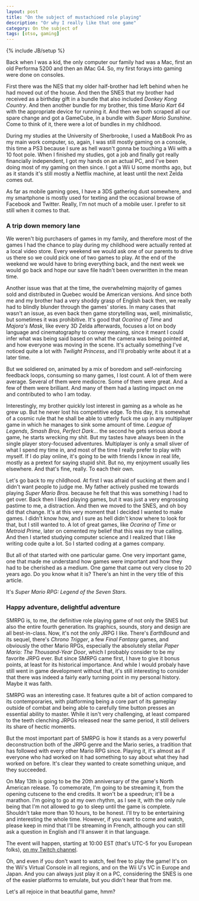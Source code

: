 ```yaml
---
layout: post
title: "On the subject of mustachioed role playing"
description: "Or why I really like that one game"
category: On the subject of
tags: [otso, gaming]
---
```

{% include JB/setup %}

Back when I was a kid, the only computer our family had was a Mac, first an old Performa 5200 and then an iMac G4. So, my first forays into gaming were done on consoles. 

First there was the NES that my older half-brother had left behind when he had moved out of the house. And then the SNES that my brother had received as a birthday gift in a bundle that also included _Donkey Kong Country_. And then another bundle for my brother, this time _Mario Kart 64_ with the appropriate device for running it. And then we both scraped all our spare change and got a GameCube, in a bundle with _Super Mario Sunshine_. Come to think of it, there were a lot of bundles in my childhood.

During my studies at the University of Sherbrooke, I used a MabBook Pro as my main work computer, so, again, I was still mostly gaming on a console, this time a PS3 because I sure as hell wasn't gonna be touching a Wii with a 10 foot pole. When I finished my studies, got a job and finally got really financially independent, I got my hands on an actual PC, and I've been doing most of my gaming on then since. I got a Wii U some months ago, but as it stands it's still mostly a Netflix machine, at least until the next Zelda comes out.

As far as mobile gaming goes, I have a 3DS gathering dust somewhere, and my smartphone is mostly used for texting and the occasional browse of Facebook and Twitter. Really, I'm not much of a mobile user. I prefer to sit still when it comes to that.

<!-- more -->

### A trip down memory lane

We weren't big purchasers of games in my family, and therefore most of the games I had the chance to play during my childhood were actually rented at a local video store. Every weekend we would ask one of our parents to drive us there so we could pick one of two games to play. At the end of the weekend we would have to bring everything back, and the next week we would go back and hope our save file hadn't been overwritten in the mean time. 

Another issue was that at the time, the overwhelming majority of games sold and distributed in Quebec would be American versions. And since both me and my brother had a very shoddy grasp of English back then, we really had to blindly blunder through the games' stories. In many cases that wasn't an issue, as even back then game storytelling was, well, minimalistic, but sometimes it was prohibitive. It's good that _Ocarina of Time_ and _Majora's Mask_, like every 3D Zelda afterwards, focuses a lot on body language and cinematography to convey meaning, since it meant I could infer what was being said based on what the camera was being pointed at, and how everyone was moving in the scene. It's actually something I've noticed quite a lot with _Twilight Princess_, and I'll probably write about it at a later time.

But we soldiered on, animated by a mix of boredom and self-reinforcing feedback loops, consuming so many games, I lost count. A lot of them were average. Several of them were mediocre. Some of them were great. And a few of them were brilliant. And many of them had a lasting impact on me and contributed to who I am today.

Interestingly, my brother quickly lost interest in gaming as a whole as he grew up. But he never lost his competitive edge. To this day, it is somewhat of a cosmic rule that he shall be able to utterly fuck me up in any multiplayer game in which he manages to sink some amount of time. _League of Legends_, _Smash Bros_, _Perfect Dark_... the second he gets serious about a game, he starts wrecking my shit. But my tastes have always been in the single player story-focused adventures. Multiplayer is only a small sliver of what I spend my time in, and most of the time I really prefer to play with myself. If I do play online, it's going to be with friends I know in real life, mostly as a pretext for saying stupid shit. But no, my enjoyment usually lies elsewhere. And that's fine, really. To each their own.

Let's go back to my childhood. At first I was afraid of sucking at them and I didn't want people to judge me. My father actively pushed me towards playing _Super Mario Bros._ because he felt that this was something I had to get over. Back then I liked playing games, but it was just a very engrossing pastime to me, a distraction. And then we moved to the SNES, and oh boy did that change. It's at this very moment that I decided I wanted to make games. I didn't know how, and I sure as hell didn't know where to look for that, but I still wanted to. A lot of great games, like _Ocarina of Time_ or _Metroid Prime_, later on cemented my belief that this was my true calling. And then I started studying computer science and I realized that I like writing code quite a lot. So I started coding at a games company.

But all of that started with one particular game. One very important game, one that made me understand how games were important and how they had to be cherished as a medium. One game that came out very close to 20 years ago. Do you know what it is? There's an hint in the very title of this article.

It's _Super Mario RPG: Legend of the Seven Stars_.

### Happy adventure, delightful adventure

SMRPG is, to me, _the_ definitive role playing game of not only the SNES but also the entire fourth generation. Its graphics, sounds, story and design are all best-in-class. Now, it's not the only JRPG I like. There's _EarthBound_ and its sequel, there's _Chrono Trigger_, a few _Final Fantasy_ games, and obviously the other Mario RPGs, especially the absolutely stellar _Paper Mario: The Thousand-Year Door_, which I probably consider to be my favorite JRPG ever. But since SMRPG came first, I have to give it bonus points, at least for its historical importance. And while I would probaly have still went in game development without that, it's still interesting to consider that there was indeed a fairly early turning point in my personal history. Maybe it was faith.

SMRPG was an interesting case. It features quite a bit of action compared to its contemporaries, with platforming being a core part of its gameplay outside of combat and being able to carefully time button presses an essential ability to master. While it isn't very challenging, at least compared to the teeth clenching JRPGs released near the same period, it still delivers its share of hectic moments.

But the most important part of SMRPG is how it stands as a very powerful deconstruction both of the JRPG genre and the Mario series, a tradition that has followed with every other Mario RPG since. Playing it, it's almost as if everyone who had worked on it had something to say about what they had worked on before. It's clear they wanted to create something unique, and they succeeded.

On May 13th is going to be the 20th anniversary of the game's North American release. To comemorate, I'm going to be streaming it, from the opening cutscene to the end credits. It won't be a speedrun; it'll be a marathon. I'm going to go at my own rhythm, as I see it, with the only rule being that I'm not allowed to go to sleep until the game is complete. Shouldn't take more than 10 hours, to be honest. I'll try to be entertaining and interesting the whole time. However, if you want to come and watch, please keep in mind that I'll be streaming in French, although you can still ask a question in English and I'll answer it in that language.

The event will happen, starting at 10:00 EST (that's UTC-5 for you European folks), [on my Twitch channel](https://twitch.tv/zesmithwastaken/).

Oh, and even if you don't want to watch, feel free to play the game! It's on the Wii's Virtual Console in all regions, and on the Wii U's VC in Europe and Japan. And you can always just play it on a PC, considering the SNES is one of the easier platforms to emulate, but you didn't hear that from me.

Let's all rejoice in that beautiful game, hmm?